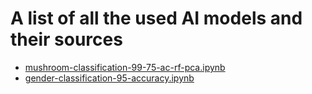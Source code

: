 # A list of all the used AI models and their sources
- [mushroom-classification-99-75-ac-rf-pca.ipynb](https://www.kaggle.com/code/sanchitakarmakar/mushroom-classification-99-75-ac-rf-pca/notebook?datasetId=478&sortBy=voteCount)
- [gender-classification-95-accuracy.ipynb](https://www.kaggle.com/code/sagnik1511/gender-classification-95-accuracy)
